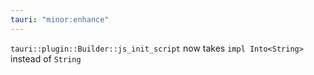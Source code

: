 ```yaml
---
tauri: "minor:enhance"
---
```


`tauri::plugin::Builder::js_init_script` now takes `impl Into<String>` instead of `String`
